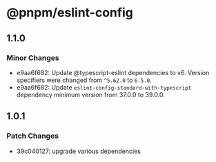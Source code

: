 # @pnpm/eslint-config

## 1.1.0

### Minor Changes

- e9aa6f682: Update @typescript-eslint dependencies to v6. Version specifiers were changed from `^5.62.0` to `6.5.0`.
- e9aa6f682: Update `eslint-config-standard-with-typescript` dependency minimum version from 37.0.0 to 39.0.0.

## 1.0.1

### Patch Changes

- 39c040127: upgrade various dependencies
